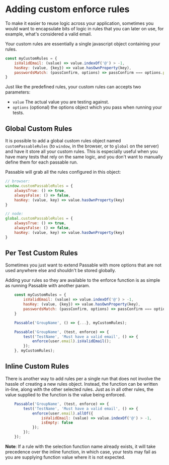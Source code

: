 # Adding custom enforce rules
To make it easier to reuse logic across your application, sometimes you would want to encapsulate bits of logic in rules that you can later on use, for example, what's considered a valid email.

Your custom rules are essentially a single javascript object containing your rules.
```js
const myCustomRules = {
    isValidEmail: (value) => value.indexOf('@') > -1,
    hasKey: (value, {key}) => value.hasOwnProperty(key),
    passwordsMatch: (passConfirm, options) => passConfirm === options.passConfirm && options.passIsValid
}
```
Just like the predefined rules, your custom rules can accepts two parameters:
* `value` The actual value you are testing against.
* `options` (optional) the options object which you pass when running your tests.

## Global Custom Rules
It is possible to add a global custom rules object named `customPassableRules` (to `window`, in the browser, or to `global` on the server) and have it store all your custom rules. This is especially useful when you have many tests that rely on the same logic, and you don't want to manually define them for each passable run.

Passable will grab all the rules configured in this object:
```js
// browser:
window.customPassableRules = {
    alwaysTrue: () => true,
    alwaysFalse: () => false,
    hasKey: (value, key) => value.hasOwnProperty(key)
}

// node:
global.customPassableRules = {
    alwaysTrue: () => true,
    alwaysFalse: () => false,
    hasKey: (value, key) => value.hasOwnProperty(key)
}
```

## Per Test Custom Rules
Sometimes you just want to extend Passable with more options that are not used anywhere else and shouldn't be stored globally.

Adding your rules so they are available to the enforce function is as simple as running Passable with another param.
```js
    const myCustomRules = {
        isValidEmail: (value) => value.indexOf('@') > -1,
        hasKey: (value, {key}) => value.hasOwnProperty(key),
        passwordsMatch: (passConfirm, options) => passConfirm === options.passConfirm && options.passIsValid
    }

    Passable('GroupName', () => {...}, myCustomRules);
```
```js
    Passable('GroupName', (test, enforce) => {
        test('TestName', 'Must have a valid email', () => {
            enforce(user.email).isValidEmail();
        });
    }, myCustomRules);
```

## Inline Custom Rules
There is another way to add rules per a single run that does not involve the hassle of creating a new rules object. Instead, the function can be written in-line, along with the other selected rules. Just as in all other rules, the value supplied to the function is the value being enforced.

```js
    Passable('GroupName', (test, enforce) => {
        test('TestName', 'Must have a valid email', () => {
            enforce(user.email).allOf({
                isValidEmail: (value) => value.indexOf('@') > -1,
                isEmpty: false
            });
        });
    });
```

**Note**: If a rule with the selection function name already exists, it will take precedence over the inline function, in which case, your tests may fail as you are supplying function value where it is not expected.